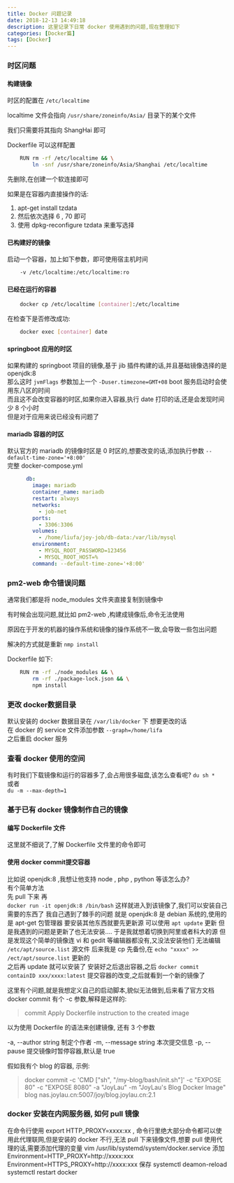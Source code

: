 ```yaml
---
title: Docker 问题记录
date: 2018-12-13 14:49:18
description: 这里记录下日常 docker 使用遇到的问题,现在整理如下
categories: [Docker篇]
tags: [Docker]
---
```

<!-- more -->
### 时区问题

#### 构建镜像
时区的配置在 `/etc/localtime`

localtime 文件会指向 `/usr/share/zoneinfo/Asia/` 目录下的某个文件

我们只需要将其指向 ShangHai 即可

Dockerfile 可以这样配置

``` bash
    RUN rm -rf /etc/localtime && \
        ln -snf /usr/share/zoneinfo/Asia/Shanghai /etc/localtime
```

先删除,在创建一个软连接即可



如果是在容器内直接操作的话:

1. apt-get install tzdata
2. 然后依次选择 6 , 70 即可
3. 使用 dpkg-reconfigure tzdata 来重写选择


#### 已构建好的镜像
启动一个容器，加上如下参数，即可使用宿主机时间

```bash
    -v /etc/localtime:/etc/localtime:ro
```

#### 已经在运行的容器

```bash
    docker cp /etc/localtime [container]:/etc/localtime
```

在检查下是否修改成功:

```bash
    docker exec [container] date
```

#### springboot 应用的时区

如果构建的 springboot 项目的镜像,基于 jib 插件构建的话,并且基础镜像选择的是 openjdk:8  
那么这时 `jvmFlags` 参数加上一个 `-Duser.timezone=GMT+08` boot 服务启动时会使用东八区的时间  
而且这不会改变容器的时区,如果你进入容器,执行 date 打印的话,还是会发现时间少 8 个小时  
但是对于应用来说已经没有问题了

#### mariadb 容器的时区
默认官方的 mariadb 的镜像时区是 0 时区的,想要改变的话,添加执行参数 `--default-time-zone='+8:00'`  
完整 docker-compose.yml

```yaml
      db:
        image: mariadb
        container_name: mariadb
        restart: always
        networks:
          - job-net
        ports:
          - 3306:3306
        volumes:
          - /home/liufa/joy-job/db-data:/var/lib/mysql
        environment:
          - MYSQL_ROOT_PASSWORD=123456
          - MYSQL_ROOT_HOST=%
        command: --default-time-zone='+8:00'
```

### pm2-web 命令错误问题

通常我们都是将 node_modules 文件夹直接复制到镜像中

有时候会出现问题,就比如 pm2-web ,构建成镜像后,命令无法使用

原因在于开发的机器的操作系统和镜像的操作系统不一致,会导致一些包出问题

解决的方式就是重新 `nmp install`

Dockerfile 如下:

``` bash
    RUN rm -rf ./node_modules && \
        rm -rf ./package-lock.json && \
        npm install
```


### 更改 docker数据目录
默认安装的 docker 数据目录在 `/var/lib/docker` 下
想要更改的话  
在 docker 的 service 文件添加参数 `--graph=/home/lifa`  
之后重启 docker 服务

### 查看 docker 使用的空间
有时我们下载镜像和运行的容器多了,会占用很多磁盘,该怎么查看呢?
`du sh * `  
或者  
`du -m --max-depth=1`

### 基于已有 docker 镜像制作自己的镜像

#### 编写 Dockerfile 文件
这里就不细说了,了解 Dockerfile 文件里的命令即可

#### 使用 docker commit提交容器
比如说 openjdk:8 ,我想让他支持 node , php , python 等该怎么办?  
有个简单方法  
先 pull 下来
再  
`docker run -it openjdk:8 /bin/bash`
这样就进入到该镜像了,我们可以安装自己需要的东西了
我自己遇到了棘手的问题
就是 openjdk:8 是 debian 系统的,使用的是 apt-get 包管理器
要安装其他东西就要先更新源
可以使用 `apt update` 更新
但是我遇到的问题是更新了也无法安装....
于是我就想着切换到阿里或者科大的源
但是发现这个简单的镜像连 vi 和 gedit 等编辑器都没有,又没法安装他们
无法编辑 `/etc/apt/source.list` 源文件
后来我是 cp 先备份,在 `echo "xxxx" >> /ect/apt/source.list` 更新的  
之后再 update 就可以安装了
安装好之后退出容器,之后
`docker commit containID xxx/xxxx:latest`
提交容器的改变,之后就看到一个新的镜像了

这里有个问题,就是我想定义自己的启动脚本,貌似无法做到,后来看了官方文档
docker commit 有个 -c 参数,解释是这样的:

> commit Apply Dockerfile instruction to the created image

以为使用 Dockerfile 的语法来创建镜像, 还有 3 个参数

-a, --author string    制定个作者
-m, --message string   本次提交信息
-p, --pause            提交镜像时暂停容器,默认是 true

假如我有个 blog 的容器, 示例:

> docker commit -c 'CMD ["sh", "/my-blog/bash/init.sh"]' -c "EXPOSE 80" -c "EXPOSE 8080" -a "JoyLau" -m "JoyLau's Blog Docker Image"  blog nas.joylau.cn:5007/joy/blog.joylau.cn:2.1


### docker 安装在内网服务器, 如何 pull 镜像
在命令行使用 export HTTP_PROXY=xxxx:xx , 命令行里绝大部分命令都可以使用此代理联网,但是安装的 docker 不行,无法 pull 下来镜像文件,想要 pull 使用代理的话,需要添加代理的变量
vim /usr/lib/systemd/system/docker.service
添加
Environment=HTTP_PROXY=http://xxxx:xxx
Environment=HTTPS_PROXY=http://xxxx:xxx
保存
systemctl deamon-reload
systemctl restart docker


